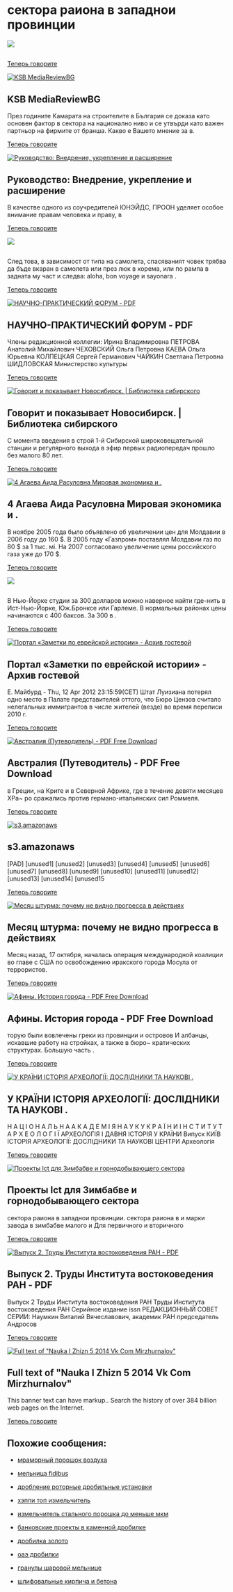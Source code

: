 # сектора раиона в западнои провинции
<a href="https://ru.ecuriezuff.be/products/" target="_blank">![](https://github.com/millmachine/images/raw/main/678.jpg)</a>
## 

<a href="https://ru.ecuriezuff.be/products/" target="_blank">Теперь говорите</a>
<a href="https://ru.ecuriezuff.be/products/" target="_blank">![KSB MediaReviewBG ](https://github.com/millmachine/images/raw/main/164.jpg)</a>
## KSB MediaReviewBG 
През годините Камарата на строителите в България се доказа като основен фактор в сектора на национално ниво и се утвърди като важен партньор на фирмите от бранша. Какво е Вашето мнение за в.
<a href="https://ru.ecuriezuff.be/products/" target="_blank">Теперь говорите</a>
<a href="https://ru.ecuriezuff.be/products/" target="_blank">![Руководство: Внедрение, укрепление и расширение ](https://github.com/millmachine/images/raw/main/169.jpg)</a>
## Руководство: Внедрение, укрепление и расширение 
В качестве одного из соучредителей ЮНЭЙДС, ПРООН уделяет особое внимание правам человека и праву, в 
<a href="https://ru.ecuriezuff.be/products/" target="_blank">Теперь говорите</a>
<a href="https://ru.ecuriezuff.be/products/" target="_blank">![](https://github.com/millmachine/images/raw/main/567.jpg)</a>
## 
След това, в зависимост от типа на самолета, спасяваният човек трябва да бъде вкаран в самолета или през люк в корема, или по рампа в задната му част и следва: aloha, bon voyage и sayonara .
<a href="https://ru.ecuriezuff.be/products/" target="_blank">Теперь говорите</a>
<a href="https://ru.ecuriezuff.be/products/" target="_blank">![НАУЧНО-ПРАКТИЧЕСКИЙ ФОРУМ - PDF](https://github.com/millmachine/images/raw/main/540.jpg)</a>
## НАУЧНО-ПРАКТИЧЕСКИЙ ФОРУМ - PDF
Члены редакционной коллегии: Ирина Владимировна ПЕТРОВА Анатолий Михайлович ЧЕХОВСКИЙ Ольга Петровна КАЕВА Ольга Юрьевна КОЛПЕЦКАЯ Сергей Германович ЧАЙКИН Светлана Петровна ШИДЛОВСКАЯ Министерство культуры
<a href="https://ru.ecuriezuff.be/products/" target="_blank">Теперь говорите</a>
<a href="https://ru.ecuriezuff.be/products/" target="_blank">![Говорит и показывает Новосибирск. | Библиотека сибирского ](https://github.com/millmachine/images/raw/main/452.jpg)</a>
## Говорит и показывает Новосибирск. | Библиотека сибирского 
С момента введения в строй 1-й Сибирской широковещательной станции и регулярного выхода в эфир первых радиопередач прошло без малого 80 лет.
<a href="https://ru.ecuriezuff.be/products/" target="_blank">Теперь говорите</a>
<a href="https://ru.ecuriezuff.be/products/" target="_blank">![4 Агаева Аида Расуловна Мировая экономика и .](https://github.com/millmachine/images/raw/main/177.jpg)</a>
## 4 Агаева Аида Расуловна Мировая экономика и .
В ноябре 2005 года было объявлено об увеличении цен для Молдавии в 2006 году до 160 $. В 2005 году «Газпром» поставлял Молдавии газ по 80 $ за 1 тыс. мі. На 2007 согласовано увеличение цены российского газа уже до 170 $.
<a href="https://ru.ecuriezuff.be/products/" target="_blank">Теперь говорите</a>
<a href="https://ru.ecuriezuff.be/products/" target="_blank">![](https://github.com/millmachine/images/raw/main/489.jpg)</a>
## 
В Нью-Йорке студии за 300 долларов можно наверное найти где-нить в Ист-Нью-Йорке, Юж.Бронксе или Гарлеме. В нормальных районах цены начинаются с 400 баксов. За 300 в .
<a href="https://ru.ecuriezuff.be/products/" target="_blank">Теперь говорите</a>
<a href="https://ru.ecuriezuff.be/products/" target="_blank">![Портал «Заметки по еврейской истории» - Архив гостевой ](https://github.com/millmachine/images/raw/main/742.jpg)</a>
## Портал «Заметки по еврейской истории» - Архив гостевой 
Е. Майбурд - Thu, 12 Apr 2012 23:15:59(CET) Штат Луизиана потерял одно место в Палате представителей оттого, что Бюро Цензов считало нелегальных иммигрантов в числе жителей (везде) во время переписи 2010 г.
<a href="https://ru.ecuriezuff.be/products/" target="_blank">Теперь говорите</a>
<a href="https://ru.ecuriezuff.be/products/" target="_blank">![Австралия (Путеводитель) - PDF Free Download](https://github.com/millmachine/images/raw/main/401.jpg)</a>
## Австралия (Путеводитель) - PDF Free Download
в Греции, на Крите и в Северной Африке, где в течение девяти месяцев XPa~ ро сражались против германо-итальянских сил Роммеля.
<a href="https://ru.ecuriezuff.be/products/" target="_blank">Теперь говорите</a>
<a href="https://ru.ecuriezuff.be/products/" target="_blank">![s3.amazonaws](https://github.com/millmachine/images/raw/main/175.jpg)</a>
## s3.amazonaws
[PAD] [unused1] [unused2] [unused3] [unused4] [unused5] [unused6] [unused7] [unused8] [unused9] [unused10] [unused11] [unused12] [unused13] [unused14] [unused15 
<a href="https://ru.ecuriezuff.be/products/" target="_blank">Теперь говорите</a>
<a href="https://ru.ecuriezuff.be/products/" target="_blank">![Месяц штурма: почему не видно прогресса в действиях ](https://github.com/millmachine/images/raw/main/588.jpg)</a>
## Месяц штурма: почему не видно прогресса в действиях 
Месяц назад, 17 октября, началась операция международной коалиции во главе с США по освобождению иракского города Мосула от террористов.
<a href="https://ru.ecuriezuff.be/products/" target="_blank">Теперь говорите</a>
<a href="https://ru.ecuriezuff.be/products/" target="_blank">![Афины. История города - PDF Free Download](https://github.com/millmachine/images/raw/main/412.jpg)</a>
## Афины. История города - PDF Free Download
торую были вовлечены греки из провинции и островов И албанцы, искавшие работу на стройках, а также в бюро~ кратических структурах. Большую часть .
<a href="https://ru.ecuriezuff.be/products/" target="_blank">Теперь говорите</a>
<a href="https://ru.ecuriezuff.be/products/" target="_blank">![У КРАЇНИ ІСТОРІЯ АРХЕОЛОГІЇ: ДОСЛІДНИКИ ТА НАУКОВІ .](https://github.com/millmachine/images/raw/main/500.jpg)</a>
## У КРАЇНИ ІСТОРІЯ АРХЕОЛОГІЇ: ДОСЛІДНИКИ ТА НАУКОВІ .
Н А Ц І О Н А Л Ь Н А А К А Д Е М І Я Н А У К У К Р А Ї Н И І Н С Т И Т У Т А Р Х Е О Л О Г І Ї АРХЕОЛОГІЯ І ДАВНЯ ІСТОРІЯ У КРАЇНИ Випуск КИЇВ ІСТОРІЯ АРХЕОЛОГІЇ: ДОСЛІДНИКИ ТА НАУКОВІ ЦЕНТРИ Археологія
<a href="https://ru.ecuriezuff.be/products/" target="_blank">Теперь говорите</a>
<a href="https://ru.ecuriezuff.be/products/" target="_blank">![Проекты Ict для Зимбабве и горнодобывающего сектора](https://github.com/millmachine/images/raw/main/446.jpg)</a>
## Проекты Ict для Зимбабве и горнодобывающего сектора
сектора раиона в западнои провинции. сектора раиона в и марки завода в зимбабве малого и Для первичного и вторичного
<a href="https://ru.ecuriezuff.be/products/" target="_blank">Теперь говорите</a>
<a href="https://ru.ecuriezuff.be/products/" target="_blank">![Выпуск 2. Труды Института востоковедения РАН - PDF](https://github.com/millmachine/images/raw/main/132.jpg)</a>
## Выпуск 2. Труды Института востоковедения РАН - PDF
Выпуск 2 Труды Института востоковедения РАН Труды Института востоковедения РАН Серийное издание issn РЕДАКЦИОННЫЙ СОВЕТ СЕРИИ: Наумкин Виталий Вячеславович, академик РАН председатель Андросов
<a href="https://ru.ecuriezuff.be/products/" target="_blank">Теперь говорите</a>
<a href="https://ru.ecuriezuff.be/products/" target="_blank">![Full text of "Nauka I Zhizn 5 2014 Vk Com Mirzhurnalov"](https://github.com/millmachine/images/raw/main/635.jpg)</a>
## Full text of "Nauka I Zhizn 5 2014 Vk Com Mirzhurnalov"
This banner text can have markup.. Search the history of over 384 billion web pages on the Internet.
<a href="https://ru.ecuriezuff.be/products/" target="_blank">Теперь говорите</a>
## Похожие сообщения:
* [мраморный порошок воздуха](%D0%BC%D1%80%D0%B0%D0%BC%D0%BE%D1%80%D0%BD%D1%8B%D0%B9%20%D0%BF%D0%BE%D1%80%D0%BE%D1%88%D0%BE%D0%BA%20%D0%B2%D0%BE%D0%B7%D0%B4%D1%83%D1%85%D0%B0.md)
* [мельница fidibus](%D0%BC%D0%B5%D0%BB%D1%8C%D0%BD%D0%B8%D1%86%D0%B0%20fidibus.md)
* [дробление роторные дробильные установки](%D0%B4%D1%80%D0%BE%D0%B1%D0%BB%D0%B5%D0%BD%D0%B8%D0%B5%20%D1%80%D0%BE%D1%82%D0%BE%D1%80%D0%BD%D1%8B%D0%B5%20%D0%B4%D1%80%D0%BE%D0%B1%D0%B8%D0%BB%D1%8C%D0%BD%D1%8B%D0%B5%20%D1%83%D1%81%D1%82%D0%B0%D0%BD%D0%BE%D0%B2%D0%BA%D0%B8.md)
* [хэппи топ измельчитель](%D1%85%D1%8D%D0%BF%D0%BF%D0%B8%20%D1%82%D0%BE%D0%BF%20%D0%B8%D0%B7%D0%BC%D0%B5%D0%BB%D1%8C%D1%87%D0%B8%D1%82%D0%B5%D0%BB%D1%8C.md)
* [измельчитель стального порошка до меньше мкм](%D0%B8%D0%B7%D0%BC%D0%B5%D0%BB%D1%8C%D1%87%D0%B8%D1%82%D0%B5%D0%BB%D1%8C%20%D1%81%D1%82%D0%B0%D0%BB%D1%8C%D0%BD%D0%BE%D0%B3%D0%BE%20%D0%BF%D0%BE%D1%80%D0%BE%D1%88%D0%BA%D0%B0%20%D0%B4%D0%BE%20%D0%BC%D0%B5%D0%BD%D1%8C%D1%88%D0%B5%20%D0%BC%D0%BA%D0%BC.md)
* [банковские проекты в каменной дробилке](%D0%B1%D0%B0%D0%BD%D0%BA%D0%BE%D0%B2%D1%81%D0%BA%D0%B8%D0%B5%20%D0%BF%D1%80%D0%BE%D0%B5%D0%BA%D1%82%D1%8B%20%D0%B2%20%D0%BA%D0%B0%D0%BC%D0%B5%D0%BD%D0%BD%D0%BE%D0%B9%20%D0%B4%D1%80%D0%BE%D0%B1%D0%B8%D0%BB%D0%BA%D0%B5.md)
* [дробилка золото](%D0%B4%D1%80%D0%BE%D0%B1%D0%B8%D0%BB%D0%BA%D0%B0%20%D0%B7%D0%BE%D0%BB%D0%BE%D1%82%D0%BE.md)
* [оаэ дробилки](%D0%BE%D0%B0%D1%8D%20%D0%B4%D1%80%D0%BE%D0%B1%D0%B8%D0%BB%D0%BA%D0%B8.md)
* [гранулы шаровой мельнице](%D0%B3%D1%80%D0%B0%D0%BD%D1%83%D0%BB%D1%8B%20%D1%88%D0%B0%D1%80%D0%BE%D0%B2%D0%BE%D0%B9%20%D0%BC%D0%B5%D0%BB%D1%8C%D0%BD%D0%B8%D1%86%D0%B5.md)
* [шлифовальные кирпича и бетона](%D1%88%D0%BB%D0%B8%D1%84%D0%BE%D0%B2%D0%B0%D0%BB%D1%8C%D0%BD%D1%8B%D0%B5%20%D0%BA%D0%B8%D1%80%D0%BF%D0%B8%D1%87%D0%B0%20%D0%B8%20%D0%B1%D0%B5%D1%82%D0%BE%D0%BD%D0%B0.md)
